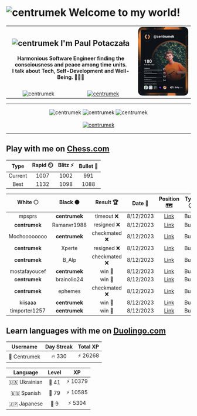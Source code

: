 <h1>
  <img
    src="https://emojis.slackmojis.com/emojis/images/1531849430/4246/blob-sunglasses.gif"
    width="30"
    alt="centrumek"
  />
  Welcome to my world!
</h1>

<table>
  <tbody>
    <tr>
      <td align="center" width="70%" colspan="2">
        <h2>
          <img
            src="https://raw.githubusercontent.com/MartinHeinz/MartinHeinz/master/wave.gif"
            width="30px"
            alt="centrumek"
          />
          I'm Paul Potaczała
        </h2>
        <h4>
          Harmonious Software Engineer finding the consciousness and peace among time units.
          <br/>
          I talk about Tech, Self-Development and Well-Being. 🌿🧘🚀
        </h4>
      </td>
      <td width="30%" rowspan="2">
        <a href="https://app.daily.dev/centrumek">
          <img
            src="./devcard.svg"
            alt="centrumek"
          />
        </a>
      </td>
    </tr>
    <tr align="center">
      <td>
        <img
          src="https://komarev.com/ghpvc/?username=centrumek&label=visitors&color=0e75b6&style=flat"
          alt="centrumek"
        >
      </td>
      <td>
        <a href="https://stackoverflow.com/users/14496012/centrumek">
          <img
            src="https://stackoverflow.com/users/flair/14496012.png?theme=dark"
            alt="centrumek"
          >
        </a>
      </td>
    </tr>
  </tbody>
</table>

---
<div align="center">
  <img 
    src="https://github-readme-stats.vercel.app/api?username=centrumek&show_icons=true&count_private=true&theme=dark&hide_border=true&hide=issues,contribs&bg_color=00000000"
    alt="centrumek"
  />
  <img
    src="https://github-readme-stats.vercel.app/api/top-langs/?username=centrumek&layout=compact&hide_border=true&theme=dark&bg_color=00000000&langs_count=6&exclude_repo=air-statistic-app"
    alt="centrumek"
  />
  <img 
    src="https://github-readme-streak-stats.herokuapp.com?user=centrumek&theme=dark&hide_border=true&background=FFFFFF00"
    alt="centrumek"
  />
  <br/>
  <br/>
  <a href="https://www.buymeacoffee.com/centrumek">
    <img
      src="https://cdn.buymeacoffee.com/buttons/v2/default-orange.png"
      height="50"
      width="210"
      alt="centrumek"
    />
  </a>
</div>

---

## Play with me on [Chess.com](https://www.chess.com/member/centrumek)

<div align="center">
<!--START_SECTION:chessStats-->
<!-- Automatically generated with https://github.com/Balastrong/chess-stats-action -->

| Type | Rapid ⏲️ | Blitz ⚡ | Bullet 🔫 |
|:---:|:---:|:---:|:---:|
| Current | 1007 | 1002 | 991 |
| Best | 1132 | 1098 | 1088 |

| White ⚪ | Black ⚫ | Result 🏆 | Date 📅 | Position 🗺️ | Type 🕕 |
|:---:|:---:|:---:|:---:|:---:|:---:|
| mpsprs | **centrumek** | timeout ❌ | 8/12/2023 | <a href="http://www.ee.unb.ca/cgi-bin/tervo/fen.pl?select=8/8/1R4pk/3P1p1p/P4P2/5Q1P/6PK/8 b - -">Link</a> | Bullet |
| **centrumek** | Ramanvr1988 | resigned ❌ | 8/12/2023 | <a href="http://www.ee.unb.ca/cgi-bin/tervo/fen.pl?select=r3r1k1/ppp2ppp/8/6q1/3P4/P1P5/5PbP/R2K2NR w - -">Link</a> | Bullet |
| Mochoooooooo | **centrumek** | checkmated ❌ | 8/12/2023 | <a href="http://www.ee.unb.ca/cgi-bin/tervo/fen.pl?select=rnbqkbnr/ppppp2p/8/6pQ/4P3/8/PPPP1PPP/RNB1KB1R b KQkq -">Link</a> | Bullet |
| **centrumek** | Xperte | resigned ❌ | 8/12/2023 | <a href="http://www.ee.unb.ca/cgi-bin/tervo/fen.pl?select=3r2k1/p4p1p/5np1/8/P2qB3/4K1P1/5P1P/8 w - -">Link</a> | Bullet |
| **centrumek** | B_Alp | checkmated ❌ | 8/12/2023 | <a href="http://www.ee.unb.ca/cgi-bin/tervo/fen.pl?select=6k1/7p/8/P4p2/1RP2Pb1/1P6/3q4/4r1K1 w - -">Link</a> | Bullet |
| mostafayoucef | **centrumek** | win 🥇 | 8/12/2023 | <a href="http://www.ee.unb.ca/cgi-bin/tervo/fen.pl?select=r3r3/1p1b3p/8/2n3p1/5p2/6NP/P1PR1PPB/b3k1K1 w - -">Link</a> | Bullet |
| **centrumek** | brainolio24 | win 🥇 | 8/12/2023 | <a href="http://www.ee.unb.ca/cgi-bin/tervo/fen.pl?select=8/ppNn1kb1/5r2/3P3p/1P5p/1R1PK3/P7/8 b - -">Link</a> | Bullet |
| **centrumek** | ephemes | checkmated ❌ | 8/12/2023 | <a href="http://www.ee.unb.ca/cgi-bin/tervo/fen.pl?select=1r1q1rk1/4pp2/1n1p2p1/2pP3p/1p1bPPb1/1Q1P1KN1/P3B1PP/1R5R w - -">Link</a> | Bullet |
| kiisaaa | **centrumek** | win 🥇 | 8/12/2023 | <a href="http://www.ee.unb.ca/cgi-bin/tervo/fen.pl?select=8/5k2/p1p4p/2P3p1/4RpP1/8/1r4K1/2R5 w - -">Link</a> | Bullet |
| timporter1257 | **centrumek** | win 🥇 | 8/12/2023 | <a href="http://www.ee.unb.ca/cgi-bin/tervo/fen.pl?select=8/8/8/8/pk6/8/1K6/8 w - -">Link</a> | Bullet |

<!--END_SECTION:chessStats-->
</div>

## Learn languages with me on [Duolingo.com](https://www.duolingo.com/profile/Centrumek)

<div align="center">
<!--START_SECTION:duolingoStats-->
<!-- Automatically generated with https://github.com/centrumek/duolingo-readme-stats-->

| Username | Day Streak | Total XP |
|:---:|:---:|:---:|
| 👤 Centrumek | 🔥 330 | ⚡ 26268 |

| Language | Level | XP |
|:---:|:---:|:---:|
| 🇺🇦 Ukrainian | 👑 41 | ⚡ 10379 |
| 🇪🇸 Spanish | 👑 79 | ⚡ 10585 |
| 🇯🇵 Japanese | 👑 9 | ⚡ 5304 |

<!--END_SECTION:duolingoStats-->
</div>
<!--
**centrumek/centrumek** is a ✨ _special_ ✨ repository because its `README.md` (this file) appears on your GitHub profile.

Here are some ideas to get you started:

- 🔭 I’m currently working on ...
- 🌱 I’m currently learning ...
- 👯 I’m looking to collaborate on ...
- 🤔 I’m looking for help with ...
- 💬 Ask me about ...
- 📫 How to reach me: ...
- 😄 Pronouns: ...
- ⚡ Fun fact: ...
-->
